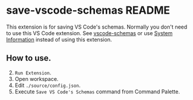 # save-vscode-schemas README

This extension is for saving VS Code's schemas.
Normally you don't need to use this VS Code extension.
See [vscode-schemas](https://github.com/wraith13/vscode-schemas) or use [System Information](https://marketplace.visualstudio.com/items?itemName=wraith13.sysinfo-vscode) instead of using this extension.

## How to use.

2. `Run Extension`.
3. Open workspace.
1. Edit `./source/config.json`.
4. Execute `Save VS Code's Schemas` command from Command Palette.
